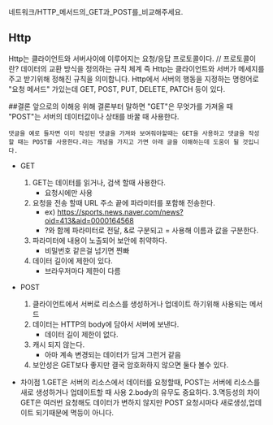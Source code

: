 네트워크/HTTP_메서드의_GET과_POST를_비교해주세요.

## Http

  Http는 클라이언트와 서버사이에 이루어지는 요청/응답 프로토콜이다.    // 프로토콜이란?  데이터의 교환 방식을 정의하는 규칙 체계
  즉 Http는 클라이언트와 서버가 메세지를 주고 받기위해 정해진 규칙을 의미합니다.
  Http에서 서버의 행동을 지정하는 명령어로 "요청 메서드" 가있는데 GET, POST, PUT, DELETE, PATCH 등이 있다.

##결론
    앞으로의 이해응 위해 결론부터 말하면 "GET"은 무엇가를 가져올 때 "POST"는 서버의 데이터값이나 상태를 바꿀 때 사용한다.

    
    댓글을 예로 들자면 이미 작성된 댓글을 가져와 보여줘야할때는 GET을 사용하고 댓글을 작성할 때는 POST를 사용한다.라는 개념을 가지고 가면 아래 글을 이해하는데 도움이 될 것입니다.


- GET
  1. GET는 데이터를 읽거나, 검색 할때 사용한다.
      - 요청시에만 사용
  2. 요청을 전송 할때 URL 주소 끝에 파라미터를 포함해 전송한다.
      - ex) https://sports.news.naver.com/news?oid=413&aid=0000164568
      - ?와 함께 파라미터로 전달, &로 구분되고 = 사용해 이름과 값을 구분한다.
  3. 파라미터에 내용이 노출되어 보안에 취약하다.
      - 비밀번호 같은걸 넘기면 찐빠
  4. 데이터 길이에 제한이 있다.
      - 브라우저마다 제한이 다름

- POST
  1. 클라이언트에서 서버로 리소스를 생성하거나 업데이트 하기위해 사용되는 메서드
  2. 데이터는 HTTP의 body에 담아서 서버에 보낸다.
      - 데이터 길이 제한이 없다.
  3. 캐시 되지 않는다.
      - 아마 계속 변경되는 데이터가 담겨 그런거 같음
  4. 보안성은 GET보다 좋지만 결국 암호화하지 않으면 둘다 볼수 있다.


- 차이점
  1.GET은 서버의 리소스에서 데이터를 요청할때, POST는 서버에 리소스를 새로 생성하거나 업데이트할 때 사용 
  2.body의 유무도 중요하다.
  3.멱등성의 차이 GET은 여러번 요청해도 데이터가 변하지 않지만 POST 요청시마다 새로생성,업데이트 되기때문에 멱등이 아니다.

  
  
